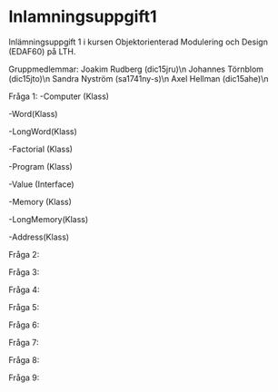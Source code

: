# Inlamningsuppgift1

Inlämningsuppgift 1 i kursen Objektorienterad Modulering och Design (EDAF60) på LTH.  

Gruppmedlemmar:
Joakim Rudberg (dic15jru)\n
Johannes Törnblom (dic15jto)\n
Sandra Nyström (sa1741ny-s)\n
Axel Hellman (dic15ahe)\n

Fråga 1:
-Computer (Klass)

-Word(Klass)

-LongWord(Klass)

-Factorial (Klass)

-Program (Klass)

-Value (Interface)

-Memory (Klass)

-LongMemory(Klass)

-Address(Klass)

Fråga 2:


Fråga 3:


Fråga 4:


Fråga 5:


Fråga 6:


Fråga 7:


Fråga 8:


Fråga 9:

